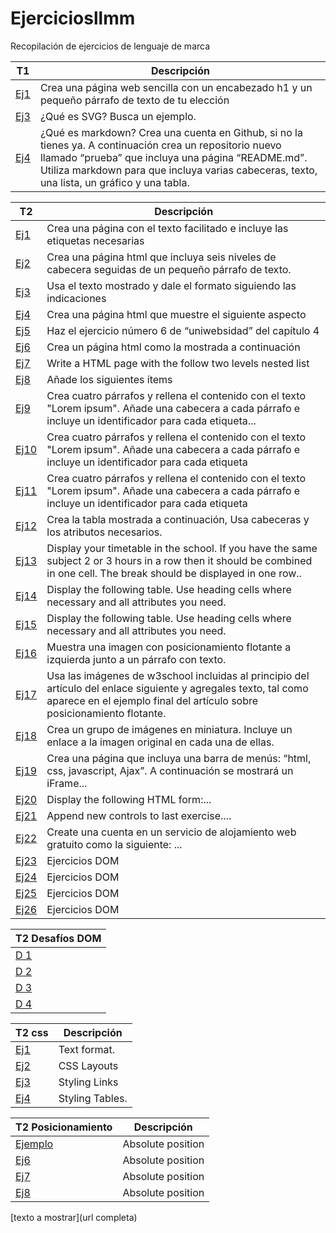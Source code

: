 # Ejerciciosllmm
Recopilación de ejercicios de lenguaje de marca


| T1| Descripción|
| ----- | ----- |
| [Ej1](https://github.com/celiustp/Ejerciciosllmm/blob/master/Tema%201/Ej%201.html)| Crea una página web sencilla con un encabezado h1 y un pequeño párrafo de texto de tu elección|
| [Ej3](https://github.com/celiustp/Ejerciciosllmm/blob/master/Tema%201/Ej%203)| ¿Qué es SVG? Busca un ejemplo.|
| [Ej4](https://github.com/celiustp/Prueba)| ¿Qué es markdown? Crea una cuenta en Github, si no la tienes ya. A continuación crea un repositorio nuevo llamado “prueba” que incluya una página “README.md”. Utiliza markdown para que incluya varias cabeceras, texto, una lista, un gráfico y una tabla.|

| T2| Descripción|
| ----- | ----- |
| [Ej1](https://github.com/celiustp/Ejerciciosllmm/blob/master/Tema%202/Ej1.html)| Crea una página con el texto facilitado e incluye las etiquetas necesarias|
| [Ej2](https://github.com/celiustp/Ejerciciosllmm/blob/master/Tema%202/Ej2.html)| Crea una página html que incluya seis niveles de cabecera seguidas de un pequeño párrafo de texto.|
| [Ej3](https://github.com/celiustp/Ejerciciosllmm/blob/master/Tema%202/Ej3.html)| Usa el texto mostrado y dale el formato siguiendo las indicaciones|
| [Ej4](https://github.com/celiustp/Ejerciciosllmm/blob/master/Tema%202/Ej4.html)| Crea una página html que muestre el siguiente aspecto|
| [Ej5](https://github.com/celiustp/Ejerciciosllmm/tree/master/Tema%202/ejerciciosLLMM/tema2/ejercicio5/misitio.com)| Haz el ejercicio número 6 de “uniwebsidad” del capítulo 4|
| [Ej6](https://github.com/celiustp/Ejerciciosllmm/blob/master/Tema%202/Ej6.html)| Crea un página html como la mostrada a continuación|
| [Ej7](https://github.com/celiustp/Ejerciciosllmm/blob/master/Tema%202/Ej7.html)| Write a HTML page with the follow two levels nested list|
| [Ej8](https://github.com/celiustp/Ejerciciosllmm/blob/master/Tema%202/Ej8.html)| Añade los siguientes ítems|
| [Ej9](https://github.com/celiustp/Ejerciciosllmm/blob/master/Tema%202/Ej9.html)| Crea cuatro párrafos y rellena el contenido con el texto "Lorem ipsum". Añade una cabecera a cada párrafo e incluye un identificador para cada etiqueta...|
| [Ej10](https://github.com/celiustp/Ejerciciosllmm/blob/master/Tema%202/Ej10.html)| Crea cuatro párrafos y rellena el contenido con el texto "Lorem ipsum". Añade una cabecera a cada párrafo e incluye un identificador para cada etiqueta|
| [Ej11](https://github.com/celiustp/Ejerciciosllmm/blob/master/Tema%202/Ej11.html)| Crea cuatro párrafos y rellena el contenido con el texto "Lorem ipsum". Añade una cabecera a cada párrafo e incluye un identificador para cada etiqueta|
| [Ej12](https://github.com/celiustp/Ejerciciosllmm/blob/master/Tema%202/Ej12.html)| Crea la tabla mostrada a continuación, Usa cabeceras y los atributos necesarios.|
| [Ej13](https://github.com/celiustp/Ejerciciosllmm/blob/master/Tema%202/Ej13.html)| Display your  timetable in the school. If you have the same subject 2 or 3 hours in a row then it should be combined in one cell. The break should be displayed in one row..|
| [Ej14](https://github.com/celiustp/Ejerciciosllmm/blob/master/Tema%202/Ej14.html)| Display the following table. Use heading cells where necessary and all attributes you need.|
| [Ej15](https://github.com/celiustp/Ejerciciosllmm/blob/master/Tema%202/Ej15.html)| Display the following table. Use heading cells where necessary and all attributes you need.|
| [Ej16](https://github.com/celiustp/Ejerciciosllmm/blob/master/Tema%202/Ej16/Ej16.html)| Muestra una imagen con posicionamiento flotante a izquierda junto a un párrafo con texto.|
| [Ej17](https://github.com/celiustp/Ejerciciosllmm/blob/master/Tema%202/Ej17/Ej17.html)| Usa las imágenes de w3school incluidas al principio del artículo del enlace siguiente y agregales texto, tal como aparece en el ejemplo final del artículo sobre posicionamiento flotante.|
| [Ej18](https://github.com/celiustp/Ejerciciosllmm/blob/master/Tema%202/Ej18/Ej18.html)| Crea un grupo de imágenes en miniatura. Incluye un enlace a la imagen original en cada una de ellas.|
| [Ej19](https://github.com/celiustp/Ejerciciosllmm/blob/master/Tema%202/Ej19.html)| Crea una página que incluya una barra de menús: “html, css, javascript, Ajax”. A continuación se mostrará un iFrame...|
| [Ej20](https://github.com/celiustp/Ejerciciosllmm/blob/master/Tema%202/Ej20.html)| Display the following HTML form:...|
| [Ej21](https://github.com/celiustp/Ejerciciosllmm/blob/master/Tema%202/Ej21.html)| Append new controls to last exercise....|
| [Ej22](https://github.com/celiustp/Ejerciciosllmm/tree/master/Tema%202/Ej22)| Create una cuenta en un servicio de alojamiento web gratuito como la siguiente: ...|
| [Ej23](https://github.com/celiustp/Ejerciciosllmm/blob/master/Tema%202/DOM/Ej23.html)| Ejercicios DOM|
| [Ej24](https://github.com/celiustp/Ejerciciosllmm/blob/master/Tema%202/DOM/Ej24.html)| Ejercicios DOM|
| [Ej25](https://github.com/celiustp/Ejerciciosllmm/blob/master/Tema%202/DOM/Ej25.html)| Ejercicios DOM|
| [Ej26](https://github.com/celiustp/Ejerciciosllmm/blob/master/Tema%202/DOM/Ej26.html)| Ejercicios DOM|

| T2 Desafíos DOM|
| ----- |
| [D 1]()|
| [D 2]()|
| [D 3]()|
| [D 4]()|

| T2 css| Descripción|
| ----- | ----- |
| [Ej1](https://github.com/celiustp/Ejerciciosllmm/tree/master/css/Ej1)| Text format.|
| [Ej2](https://github.com/celiustp/Ejerciciosllmm/blob/master/css/Ej2.html)| CSS Layouts|
| [Ej3](https://github.com/celiustp/Ejerciciosllmm/blob/master/css/Ej3.html)| Styling Links|
| [Ej4](https://github.com/celiustp/Ejerciciosllmm/blob/master/css/Ej4.html)|  Styling Tables.|

| T2 Posicionamiento | Descripción|
| ----- | ----- |
| [Ejemplo](https://github.com/celiustp/Ejerciciosllmm/tree/master/css/Coordenadas/Ej%20ejemplo)| Absolute position|
| [Ej6](https://github.com/celiustp/Ejerciciosllmm/tree/master/css/Coordenadas/Ej6)| Absolute position|
| [Ej7](https://github.com/celiustp/Ejerciciosllmm/tree/master/css/Coordenadas/Ej7)| Absolute position|
| [Ej8](https://github.com/celiustp/Ejerciciosllmm/tree/master/css/Coordenadas/Ej8)| Absolute position|



[texto a mostrar](url completa)


